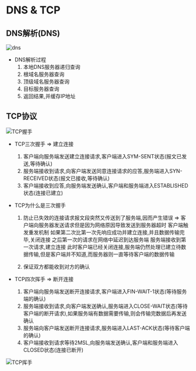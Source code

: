 # DNS & TCP

## DNS解析(DNS)

  ![dns](https://s7.51cto.com/oss/202203/22/c7a914f46a62d06c7eb693a79369dad331375a.png)

- DNS解析过程
  1. 本地DNS服务器递归查询
  2. 根域名服务器查询
  3. 顶级域名服务器查询
  4. 目标服务器查询
  5. 返回结果,并缓存IP地址

## TCP协议

  ![TCP握手](https://img.picui.cn/free/2024/08/19/66c2f312d8448.png)

- TCP三次握手 => 建立连接
  1. 客户端向服务端发送建立连接请求,客户端进入SYM-SENT状态(报文已发送,等待确认)
  2. 服务端接收到请求,向客户端发送同意连接请求的应答,服务端进入SYN-RECEIVED状态(报文已接收,等待确认)
  3. 客户端接收到应答,向服务端发送确认,客户端和服务端进入ESTABLISHED状态(连接已建立)

- TCP为什么是三次握手
  1. 防止已失效的连接请求报文段突然又传送到了服务端,因而产生错误
    =>
        客户端向服务器发送请求但是因为网络原因导致发送到服务器超时
        客户端触发重发机制
        如果第二次比第一次先响应成功并建立连接,并且数据传输完毕,关闭连接
        之后第一次的请求在网络中延迟到达服务端
        服务端接收到第一次请求,建立连接
        此时客户端已经关闭连接,服务端仍然处理已建立待数据传输,但是客户端并不知道,而服务器则一直等待客户端的数据传输

  2. 保证双方都能收到对方的确认

- TCP四次挥手 => 断开连接
  1. 客户端向服务端发送断开连接请求,客户端进入FIN-WAIT-1状态(等待服务端的确认)
  2. 服务端接收到请求,向客户端发送确认,服务端进入CLOSE-WAIT状态(等待客户端的断开请求),如果服务端有数据需要传输,则会传输完数据后再发送确认
  3. 服务端向客户端发送断开连接请求,服务端进入LAST-ACK状态(等待客户端的确认)
  4. 客户端接收到请求等待2MSL,向服务端发送确认,客户端和服务端进入CLOSED状态(连接已断开)

![TCP挥手](https://vip.helloimg.com/i/2024/08/19/66c345568a6e2.png)
